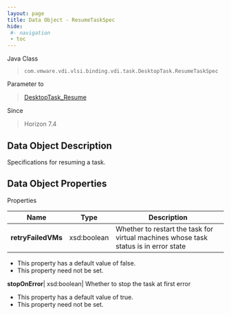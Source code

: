 ```yaml
---
layout: page
title: Data Object - ResumeTaskSpec
hide:
 #- navigation
 - toc
---
```






Java Class  
> `com.vmware.vdi.vlsi.binding.vdi.task.DesktopTask.ResumeTaskSpec`

Parameter to  
> [DesktopTask_Resume](vdi.task.DesktopTask.md#resume)

Since  
> Horizon 7.4


## Data Object Description 

Specifications for resuming a task. 

## Data Object Properties

Properties

Name |  Type |  Description   
---|---|---  
**retryFailedVMs**|  xsd:boolean|  Whether to restart the task for virtual machines whose task status is in error state   


  * This property has a default value of false.
 * This property need not be set.

  
**stopOnError**|  xsd:boolean|  Whether to stop the task at first error   


  * This property has a default value of true.
 * This property need not be set.

  
  
  
   
  
  
